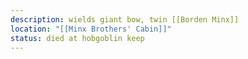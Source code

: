 ```yaml
---
description: wields giant bow, twin [[Borden Minx]]
location: "[[Minx Brothers' Cabin]]"
status: died at hobgoblin keep
---
```

